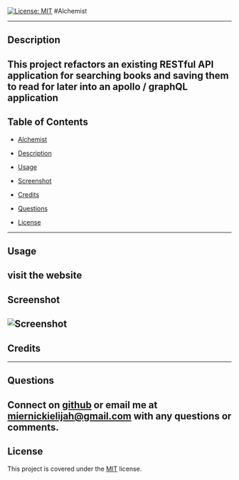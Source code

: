 [![License: MIT](https://img.shields.io/badge/License-MIT-yellow.svg)](https://opensource.org/licenses/MIT)
#Alchemist

---

## Description

## This project refactors an existing RESTful API application for searching books and saving them to read for later into an apollo / graphQL application

## Table of Contents

- [Alchemist](#Alchemist)

- [Description](#description)

- [Usage](#usage)

- [Screenshot](#screenshot)

- [Credits](#credits)

- [Questions](#questions)

- [License](#license)

---

## Usage

## visit the website

## Screenshot

## ![Screenshot](assets/images/screenshot.png)

## Credits

---

## Questions

## Connect on [github](https://github.com/MiernickiElijah) or email me at miernickielijah@gmail.com with any questions or comments.

## License

This project is covered under the [MIT](https://choosealicense.com/licenses/mit/) license.
